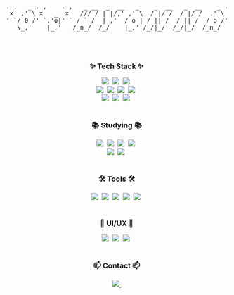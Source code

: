 
<div align="center">
<pre id="textContents" contenteditable="true">
. ,   _ . ,    . ,   _ __  _  __   _    _  __   _  __    _ . ,    . ,   _ . ,
 x  ,' \ x   _  x   /// / | |/,' ,' \  / |/ /  / |/ /  .' \ x   _  x  ,' \ x 
' `/ 0 /' `,'o|' ` / ` /  | ,'  / o | / || /  / || /  / o /' `,'o|' `/ 0 /' `
   \_,'    |_,'   /_n_/  /_/    |_,' /_/|_/  /_/|_/  /_n_/    |_,'   \_,'    
                                                                             
</pre>
</div>
                                                                                     
<br>
<h3 align="center">✨ Tech Stack ✨</h3>
<div align="center">
  <img src="https://img.shields.io/badge/html5-E34F26.svg?style=for-the-badge&logo=html5&logoColor=white" />&nbsp
  <img src="https://img.shields.io/badge/javascript-F7DF1E.svg?style=for-the-badge&logo=javascript&logoColor=20232a" />&nbsp
 <img src="https://img.shields.io/badge/typescript-007ACC.svg?style=for-the-badge&logo=typescript&logoColor=white" />&nbsp
</div>

<div align="center">
  <img src="https://img.shields.io/badge/react-20232a.svg?style=for-the-badge&logo=react&logoColor=61DAFB" />&nbsp
  <img src="https://img.shields.io/badge/angular-a6120d.svg?style=for-the-badge&logo=angular&logoColor=white" />&nbsp
  <img src="https://img.shields.io/badge/RxJS-EA378E.svg?style=for-the-badge&logo=rxjs&logoColor=6B1B89" />&nbsp
  <img src="https://img.shields.io/badge/ngrx-6B1B89.svg?style=for-the-badge&logo=ngrx&logoColor=EA378E" />&nbsp
</div>

<div align="center">
  <img src="https://img.shields.io/badge/styled--components-DB7093?style=for-the-badge&logo=styled-components&logoColor=ffd35b" />&nbsp
  <img src="https://img.shields.io/badge/tailwindcss-1daabb.svg?style=for-the-badge&logo=tailwind-css&logoColor=white" />&nbsp
  <img src="https://img.shields.io/badge/css3-1572B6.svg?style=for-the-badge&logo=css3&logoColor=white" />&nbsp
</div>

<br>
<h3 align="center">📚 Studying 📚</h3>
<div align="center">
 <img src="https://img.shields.io/badge/Redux-764abc?style=for-the-badge&logo=redux&logoColor=white" />&nbsp
  <img src="https://img.shields.io/badge/React%20Query-FF4154?style=for-the-badge&logo=react%20query&logoColor=white" />&nbsp
  <img src="https://img.shields.io/badge/Recoil-3578E5?style=for-the-badge&logo=recoil&logoColor=white" />&nbsp
  <img src="https://img.shields.io/badge/GraphQL-E10098?style=for-the-badge&logo=graphql&logoColor=white" />&nbsp
</div>

<div align="center">
  <img src="https://img.shields.io/badge/vite-purple?style=for-the-badge&logo=vite&logoColor=yellow" />&nbsp
  <img src="https://img.shields.io/badge/vercel-black?style=for-the-badge&logo=vercel&logoColor=white" />&nbsp
</div>



<br>

<h3 align="center">🛠 Tools 🛠</h3>
<div align="center">
  <img src="https://img.shields.io/badge/VSCode-2C2C32.svg?style=for-the-badge&logo=visual-studio-code&logoColor=22ABF3" />&nbsp
  <img src="https://img.shields.io/badge/git-F05033.svg?style=for-the-badge&logo=git&logoColor=white" />&nbsp
  <img src="https://img.shields.io/badge/github-181717.svg?style=for-the-badge&logo=github&logoColor=white" />&nbsp
  <img src="https://img.shields.io/badge/gitlab-fc6d27.svg?style=for-the-badge&logo=gitlab&logoColor=white" />&nbsp
  <img src="https://img.shields.io/badge/Notion-F3F3F3.svg?style=for-the-badge&logo=notion&logoColor=black" />&nbsp
</div>


<br>

<h3 align="center">🎨 UI/UX 🎨</h3>
<div align="center">
  <img src="https://img.shields.io/badge/adobe%20photoshop-08253c.svg?style=for-the-badge&logo=adobe%20photoshop&logoColor=37abff" />&nbsp
  <img src="https://img.shields.io/badge/adobe%20illustrator-3c240c.svg?style=for-the-badge&logo=adobe%20illustrator&logoColor=f5c460" />&nbsp
  <img src="https://img.shields.io/badge/figma-F24E1E.svg?style=for-the-badge&logo=figma&logoColor=white" />&nbsp
</div>





<br>

<h3 align="center">📫 Contact 📫</h3>
<div align="center">
  <a href="mailto:yha0118@gmail.com">
    <img
      src="https://img.shields.io/badge/yha0118@gmail.com-D14836?style=for-the-badge&logo=gmail&logoColor=white"/>&nbsp
  </a>
</div>
